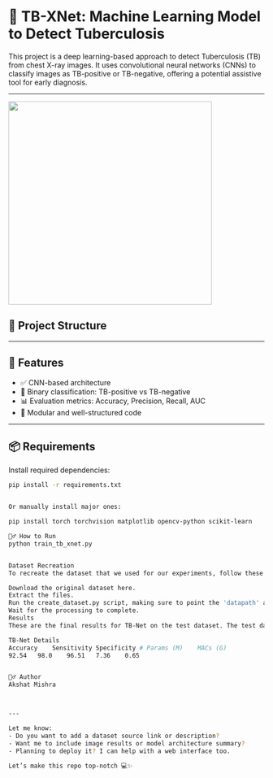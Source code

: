 # 🦠 TB-XNet: Machine Learning Model to Detect Tuberculosis

This project is a deep learning-based approach to detect Tuberculosis (TB) from chest X-ray images. It uses convolutional neural networks (CNNs) to classify images as TB-positive or TB-negative, offering a potential assistive tool for early diagnosis.

---

<img src="TuberCulosis.jpg" width="400"/>


## 📁 Project Structure


---

## 🚀 Features

- ✅ CNN-based architecture
- 🧪 Binary classification: TB-positive vs TB-negative
- 📊 Evaluation metrics: Accuracy, Precision, Recall, AUC
- 📁 Modular and well-structured code

---

## 📦 Requirements

Install required dependencies:

```bash
pip install -r requirements.txt


Or manually install major ones:

pip install torch torchvision matplotlib opencv-python scikit-learn

🏃‍♂️ How to Run
python train_tb_xnet.py


Dataset Recreation
To recreate the dataset that we used for our experiments, follow these steps:

Download the original dataset here.
Extract the files.
Run the create_dataset.py script, making sure to point the 'datapath' argument at the root directory containing the extracted files. This script will perform pre-processing on all the images, converting them into the format we used.
Wait for the processing to complete.
Results
These are the final results for TB-Net on the test dataset. The test dataset contains 348 normal samples and 345 tuberculosis samples.

TB-Net Details
Accuracy	Sensitivity	Specificity	# Params (M)	MACs (G)
92.54	98.0	96.51	7.36	0.65


🙋‍♂️ Author
Akshat Mishra



---

Let me know:
- Do you want to add a dataset source link or description?
- Want me to include image results or model architecture summary?
- Planning to deploy it? I can help with a web interface too.

Let’s make this repo top-notch 💻✨
